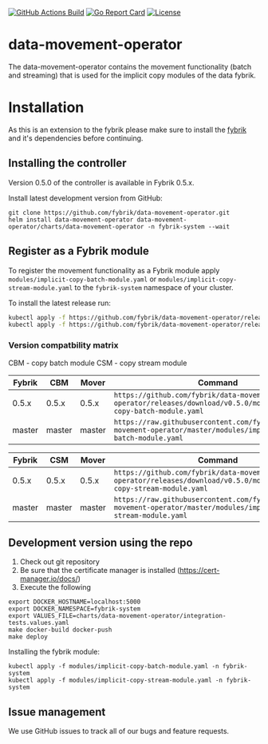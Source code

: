 [![GitHub Actions Build](https://github.com/fybrik/data-movement-operator/actions/workflows/build.yml/badge.svg)](https://github.com/fybrik/data-movement-operator/actions/workflows/build.yml)
[![Go Report Card](https://goreportcard.com/badge/github.com/fybrik/data-movement-operator)](https://goreportcard.com/report/github.com/fybrik/data-movement-operator)
[![License](https://img.shields.io/badge/License-Apache%202.0-blue.svg)](https://opensource.org/licenses/Apache-2.0)

# data-movement-operator

The data-movement-operator contains the movement functionality (batch and streaming) that is used for the implicit copy modules of the data fybrik.

# Installation

As this is an extension to the fybrik please make sure to install the [fybrik](https://github.com/fybrik/fybrik) and it's dependencies before continuing.

## Installing the controller

Version 0.5.0 of the controller is available in Fybrik 0.5.x.

Install latest development version from GitHub:
```
git clone https://github.com/fybrik/data-movement-operator.git
helm install data-movement-operator data-movement-operator/charts/data-movement-operator -n fybrik-system --wait
```

## Register as a Fybrik module

To register the movement functionality as a Fybrik module apply `modules/implicit-copy-batch-module.yaml` or `modules/implicit-copy-stream-module.yaml` to the `fybrik-system` namespace of your cluster.

To install the latest release run:

```bash
kubectl apply -f https://github.com/fybrik/data-movement-operator/releases/latest/download/modules/implicit-copy-batch-module.yaml -n fybrik-system
kubectl apply -f https://github.com/fybrik/data-movement-operator/releases/latest/download/modules/implicit-copy-stream-module.yaml -n fybrik-system
```

### Version compatbility matrix

CBM - copy batch module
CSM - copy stream module

| Fybrik           | CBM     | Mover   | Command
| ---              | ---     | ---     | ---
| 0.5.x            | 0.5.x   | 0.5.x   | `https://github.com/fybrik/data-movement-operator/releases/download/v0.5.0/modules/implicit-copy-batch-module.yaml`
| master           | master  | master  | `https://raw.githubusercontent.com/fybrik/data-movement-operator/master/modules/implicit-copy-batch-module.yaml`

| Fybrik           | CSM     | Mover   | Command
| ---              | ---     | ---     | ---
| 0.5.x            | 0.5.x   | 0.5.x   | `https://github.com/fybrik/data-movement-operator/releases/download/v0.5.0/modules/implicit-copy-stream-module.yaml`
| master           | master  | master  | `https://raw.githubusercontent.com/fybrik/data-movement-operator/master/modules/implicit-copy-stream-module.yaml`

## Development version using the repo
1. Check out git repository
2. Be sure that the certificate manager is installed (https://cert-manager.io/docs/)
3. Execute the following
```
export DOCKER_HOSTNAME=localhost:5000
export DOCKER_NAMESPACE=fybrik-system
export VALUES_FILE=charts/data-movement-operator/integration-tests.values.yaml
make docker-build docker-push
make deploy
```

Installing the fybrik module:

```
kubectl apply -f modules/implicit-copy-batch-module.yaml -n fybrik-system
kubectl apply -f modules/implicit-copy-stream-module.yaml -n fybrik-system
```

## Issue management

We use GitHub issues to track all of our bugs and feature requests.
